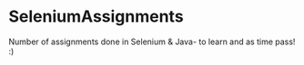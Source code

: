 # SeleniumAssignments

Number of assignments done in Selenium & Java- to learn and as time pass! :)
